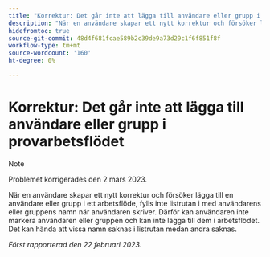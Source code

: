 ```yaml
---
title: "Korrektur: Det går inte att lägga till användare eller grupp i korrekturarbetsflödet"
description: "När en användare skapar ett nytt korrektur och försöker lägga till en användare eller grupp i ett arbetsflöde, fylls inte listrutan i med användarens eller gruppens namn när användaren skriver. Därför kan användaren inte markera användaren eller gruppen och kan inte lägga till dem i arbetsflödet. Det kan hända att vissa namn saknas i listrutan medan andra saknas."
hidefromtoc: true
source-git-commit: 48d4f681fcae589b2c39de9a73d29c1f6f851f8f
workflow-type: tm+mt
source-wordcount: '160'
ht-degree: 0%

---
```



# Korrektur: Det går inte att lägga till användare eller grupp i provarbetsflödet

>[!NOTE]
>
>Problemet korrigerades den 2 mars 2023.

När en användare skapar ett nytt korrektur och försöker lägga till en användare eller grupp i ett arbetsflöde, fylls inte listrutan i med användarens eller gruppens namn när användaren skriver. Därför kan användaren inte markera användaren eller gruppen och kan inte lägga till dem i arbetsflödet. Det kan hända att vissa namn saknas i listrutan medan andra saknas.

_Först rapporterad den 22 februari 2023._

